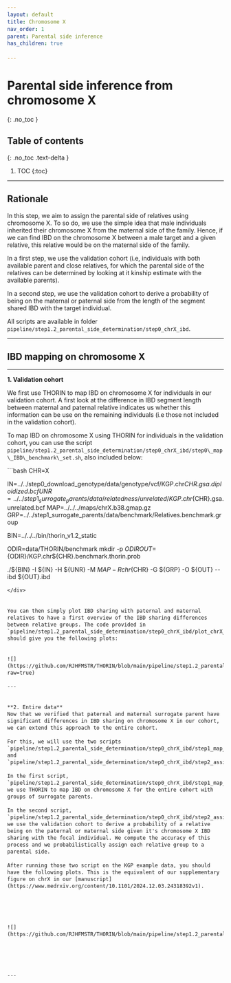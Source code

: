 ```yaml
---
layout: default
title: Chromosome X
nav_order: 1
parent: Parental side inference
has_children: true

---
```

# Parental side inference from chromosome X

{: .no_toc }

## Table of contents
{: .no_toc .text-delta }

1. TOC
{:toc}

---



## Rationale

In this step, we aim to assign the parental side of relatives using chromosome X. To so do, we use the simple idea that male individuals inherited their chromosome X from the maternal side of the family. Hence, if we can find IBD on the chromosome X between a male target and a given relative, this relative would be on the maternal side of the family.

In a first step, we use the validation cohort (i.e, individuals with both available parent and close relatives, for which the parental side of the relatives can be determined by looking at it kinship estimate with the available parents). 

In a second step, we use the validation cohort to derive a probability of being on the maternal or paternal side from the length of the segment shared IBD with the target individual.

All scripts are available in folder `pipeline/step1.2_parental_side_determination/step0_chrX_ibd`.

---


## IBD mapping on chromosome X


---

**1. Validation cohort**

We first use THORIN to map IBD on chromosome X for individuals in our validation cohort. A first look at the difference in IBD segment length between maternal and paternal relative indicates us whether this information can be use on the remaining individuals (i.e those not included in the validation cohort).

To map IBD on chromosome X using THORIN for individuals in the validation cohort, you can use the script `pipeline/step1.2_parental_side_determination/step0_chrX_ibd/step0\_map\_IBD\_benchmark\_set.sh`, also included below:


<div class="code-example" markdown="1">
```bash
CHR=X

IN=../../step0_download_genotype/data/genotype/vcf/KGP.chr${CHR}.gsa.diploidized.bcf
UNR=../../step1_surrogate_parents/data/relatedness/unrelated/KGP.chr${CHR}.gsa.unrelated.bcf
MAP=../../../maps/chrX.b38.gmap.gz
GRP=../../step1_surrogate_parents/data/benchmark/Relatives.benchmark.group

BIN=../../../bin/thorin_v1.2_static

ODIR=data/THORIN/benchmark
mkdir -p ${ODIR}
OUT=${ODIR}/KGP.chr${CHR}.benchmark.thorin.prob

./${BIN} -I ${IN} -H ${UNR} -M ${MAP} -R chr${CHR} -G ${GRP} -O ${OUT} --ibd ${OUT}.ibd
```
</div>


You can then simply plot IBD sharing with paternal and maternal relatives to have a first overview of the IBD sharing differences between relative groups. The code provided in `pipeline/step1.2_parental_side_determination/step0_chrX_ibd/plot_chrX_IBD_validation_cohort.R` should give you the following plots:


![](https://github.com/RJHFMSTR/THORIN/blob/main/pipeline/step1.2_parental_side_determination/step0_chrX_ibd/chrX_IBD_validation_cohort.png?raw=true)

---


**2. Entire data**
Now that we verified that paternal and maternal surrogate parent have significant differences in IBD sharing on chromosome X in our cohort, we can extend this approach to the entire cohort. 

For this, we will use the two scripts `pipeline/step1.2_parental_side_determination/step0_chrX_ibd/step1_map_IBD_all.sh` and `pipeline/step1.2_parental_side_determination/step0_chrX_ibd/step2_assign_parental_side_and_plot.R`.

In the first script, `pipeline/step1.2_parental_side_determination/step0_chrX_ibd/step1_map_IBD_all.sh`, we use THORIN to map IBD on chromosome X for the entire cohort with groups of surrogate parents.

In the second script, `pipeline/step1.2_parental_side_determination/step0_chrX_ibd/step2_assign_parental_side_and_plot.R`, we use the validation cohort to derive a probability of a relative being on the paternal or maternal side given it's chromosome X IBD sharing with the focal individual. We compute the accuracy of this process and we probabilistically assign each relative group to a parental side.

After running those two script on the KGP example data, you should have the following plots. This is the equivalent of our supplementary figure on chrX in our [manuscript](https://www.medrxiv.org/content/10.1101/2024.12.03.24318392v1). 





![](https://github.com/RJHFMSTR/THORIN/blob/main/pipeline/step1.2_parental_side_determination/step0_chrX_ibd/chrx_accuracy_derived_prediction)





---



